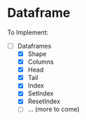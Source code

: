 # Dataframe

To Implement:

- [ ] Dataframes
    - [x] Shape
    - [x] Columns
    - [x] Head
    - [x] Tail
    - [x] Index
    - [x] SetIndex
    - [x] ResetIndex
    - [ ] ... (more to come)